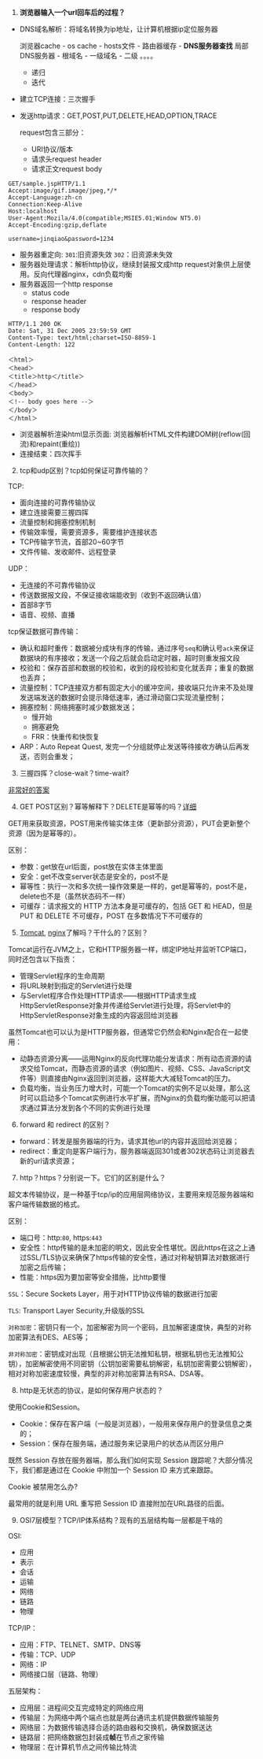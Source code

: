 1. **浏览器输入一个url回车后的过程？**

- DNS域名解析：将域名转换为ip地址，让计算机根据ip定位服务器

    浏览器cache - os cache - hosts文件 - 路由器缓存 - **DNS服务器查找**
局部DNS服务器 - 根域名 - 一级域名 - 二级 。。。。

  - 递归
  - 迭代  

- 建立TCP连接：三次握手

- 发送http请求：GET,POST,PUT,DELETE,HEAD,OPTION,TRACE

    request包含三部分：

  - URI协议/版本
  - 请求头request header
  - 请求正文request body
```http request
GET/sample.jspHTTP/1.1
Accept:image/gif.image/jpeg,*/*
Accept-Language:zh-cn
Connection:Keep-Alive
Host:localhost
User-Agent:Mozila/4.0(compatible;MSIE5.01;Window NT5.0)
Accept-Encoding:gzip,deflate

username=jinqiao&password=1234

```
- 服务器重定向: `301`:旧资源失效 `302`：旧资源未失效
- 服务器处理请求：解析http协议，继续封装报文成http request对象供上层使用。反向代理器nginx，cdn负载均衡
- 服务器返回一个http response
    - status code
    - response header
    - response body
```http request
HTTP/1.1 200 OK
Date: Sat, 31 Dec 2005 23:59:59 GMT
Content-Type: text/html;charset=ISO-8859-1
Content-Length: 122

＜html＞
＜head＞
＜title＞http＜/title＞
＜/head＞
＜body＞
＜!-- body goes here --＞
＜/body＞
＜/html＞
```
- 浏览器解析渲染html显示页面: 浏览器解析HTML文件构建DOM树(reflow(回流)和repaint(重绘))
- 连接结束：四次挥手

2. tcp和udp区别？tcp如何保证可靠传输的？

TCP:

- 面向连接的可靠传输协议
- 建立连接需要三握四挥
- 流量控制和拥塞控制机制
- 传输效率慢，需要资源多，需要维护连接状态
- TCP传输字节流，首部20~60字节
- 文件传输、发收邮件、远程登录

UDP：

- 无连接的不可靠传输协议
- 传送数据报文段，不保证接收端能收到（收到不返回确认值）
- 首部8字节
- 语音、视频、直播

tcp保证数据可靠传输：

- 确认和超时重传：数据被分成块有序的传输，通过序号`seq`和确认号`ack`来保证数据块的有序接收；发送一个段之后就会启动定时器，超时则重发报文段
- 校验和：保存首部和数据的校验和，收到的段校验和变化就丢弃；重复的数据也丢弃；
- 流量控制：TCP连接双方都有固定大小的缓冲空间，接收端只允许来不及处理发送端发送的数据时会提示降低速率，通过滑动窗口实现流量控制；
- 拥塞控制：网络拥塞时减少数据发送；
  - 慢开始
  - 拥塞避免
  - FRR：快重传和快恢复
- ARP：Auto Repeat Quest, 发完一个分组就停止发送等待接收方确认后再发送，否则会重发；

3. 三握四挥？close-wait？time-wait?

[非常好的答案](https://blog.csdn.net/qzcsu/article/details/72861891)

4. GET POST区别？幂等解释下？DELETE是幂等的吗？[详细](https://github.com/CyC2018/CS-Notes/blob/master/notes/HTTP.md#%E4%B9%9Dget-%E5%92%8C-post-%E6%AF%94%E8%BE%83)

GET用来获取资源，POST用来传输实体主体（更新部分资源），PUT会更新整个资源（因为是幂等的）。

区别：
- 参数：get放在url后面，post放在实体主体里面
- 安全：get不改变server状态是安全的，post不是
- 幂等性：执行一次和多次统一操作效果是一样的，get是幂等的，post不是，delete也不是（虽然状态码不一样）
- 可缓存：请求报文的 HTTP 方法本身是可缓存的，包括 GET 和 HEAD，但是 PUT 和 DELETE 不可缓存，POST 在多数情况下不可缓存的

5. [Tomcat](https://www.zhihu.com/question/32212996), [nginx](https://juejin.im/post/5e982d4b51882573b0474c07#heading-0)了解吗？干什么的？区别？

Tomcat运行在JVM之上，它和HTTP服务器一样，绑定IP地址并监听TCP端口，同时还包含以下指责：

- 管理Servlet程序的生命周期
- 将URL映射到指定的Servlet进行处理
- 与Servlet程序合作处理HTTP请求——根据HTTP请求生成HttpServletResponse对象并传递给Servlet进行处理，将Servlet中的HttpServletResponse对象生成的内容返回给浏览器

虽然Tomcat也可以认为是HTTP服务器，但通常它仍然会和Nginx配合在一起使用：

- 动静态资源分离——运用Nginx的反向代理功能分发请求：所有动态资源的请求交给Tomcat，而静态资源的请求（例如图片、视频、CSS、JavaScript文件等）则直接由Nginx返回到浏览器，这样能大大减轻Tomcat的压力。
- 负载均衡，当业务压力增大时，可能一个Tomcat的实例不足以处理，那么这时可以启动多个Tomcat实例进行水平扩展，而Nginx的负载均衡功能可以把请求通过算法分发到各个不同的实例进行处理

6. forward 和 redirect 的区别？

- forward：转发是服务器端的行为，请求其他url的内容并返回给浏览器；
- redirect：重定向是客户端行为，服务器端返回301或者302状态码让浏览器去新的url请求资源；

7. http？https？分别说一下。它们的区别是什么？

超文本传输协议，是一种基于tcp/ip的应用层网络协议，主要用来规范服务器端和客户端传输数据的格式。

区别：
- 端口号：http:`80`, https:`443`
- 安全性：http传输的是未加密的明文，因此安全性堪忧。因此https在这之上通过SSL/TLS协议来确保了https传输的安全性，通过对称秘钥算法对数据进行加密之后传输；
- 性能：https因为要加密等安全措施，比http要慢

`SSL`：Secure Sockets Layer，用于对HTTP协议传输的数据进行加密

`TLS`: Transport Layer Security,升级版的SSL

`对称加密`：密钥只有一个，加密解密为同一个密码，且加解密速度快，典型的对称加密算法有DES、AES等；

`非对称加密`：密钥成对出现（且根据公钥无法推知私钥，根据私钥也无法推知公钥），加密解密使用不同密钥（公钥加密需要私钥解密，私钥加密需要公钥解密），相对对称加密速度较慢，典型的非对称加密算法有RSA、DSA等。

8. http是无状态的协议，是如何保存用户状态的？

使用Cookie和Session。
- Cookie：保存在客户端（一般是浏览器），一般用来保存用户的登录信息之类的；
- Session：保存在服务端，通过服务来记录用户的状态从而区分用户

既然 Session 存放在服务器端，那么我们如何实现 Session 跟踪呢？大部分情况下，我们都是通过在 Cookie 中附加一个 Session ID 来方式来跟踪。

Cookie 被禁用怎么办?

最常用的就是利用 URL 重写把 Session ID 直接附加在URL路径的后面。

9. OSI7层模型？TCP/IP体系结构？现有的五层结构每一层都是干啥的

OSI:
- 应用
- 表示
- 会话
- 运输
- 网络
- 链路
- 物理

TCP/IP：
- 应用：FTP、TELNET、SMTP、DNS等
- 传输：TCP、UDP
- 网络：IP
- 网络接口层（链路、物理）

五层架构：
- 应用层：进程间交互完成特定的网络应用
- 传输层：为网络中两个端点也就是两台通讯主机提供数据传输服务
- 网络层：为数据传输选择合适的路由器和交换机，确保数据送达
- 链路层：把网络数据包封装成**帧**在节点之家传输
- 物理层：在计算机节点之间传输比特流

